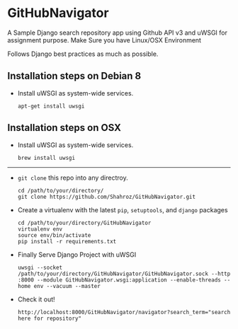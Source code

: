 # GitHubNavigator
A Sample Django search repository app using Github API v3 and uWSGI for assignment purpose.
Make Sure you have Linux/OSX Environment

Follows Django best practices as much as possible. 

Installation steps on Debian 8
------------------------------

- Install uWSGI as system-wide services.

    ```
    apt-get install uwsgi
    ```

Installation steps on OSX
------------------------------

- Install uWSGI as system-wide services.

    ```
    brew install uwsgi
    ```
------------------------------
- `git clone` this repo into any directroy.

    ```
    cd /path/to/your/directory/
    git clone https://github.com/Shahroz/GitHubNavigator.git
    ```

- Create a virtualenv with the latest `pip`, `setuptools`, and `django` packages
    ```
    cd /path/to/your/directory/GitHubNavigator
    virtualenv env
    source env/bin/activate
    pip install -r requirements.txt
    ```
- Finally Serve Django Project with uWSGI
    ```
    uwsgi --socket /path/to/your/directory/GitHubNavigator/GitHubNavigator.sock --http :8000 --module GitHubNavigator.wsgi:application --enable-threads --home env --vacuum --master
    ```
- Check it out!

    ```
    http://localhost:8000/GitHubNavigator/navigator?search_term="search here for repository"
    ```
